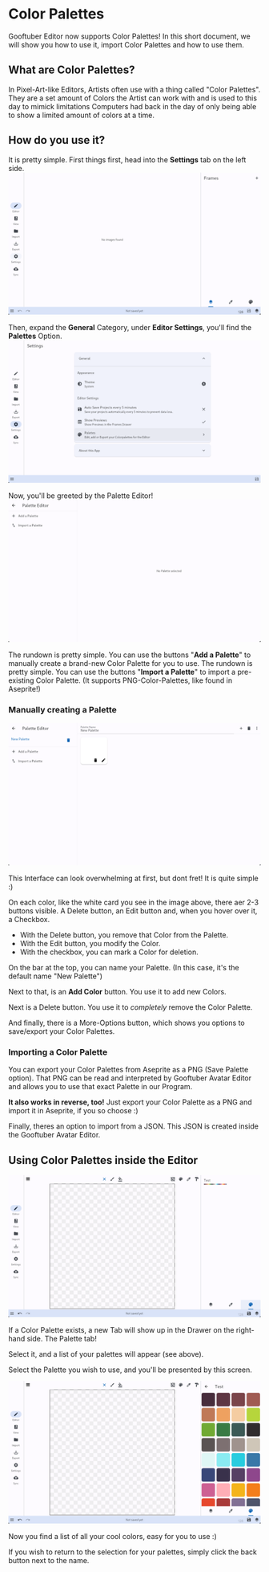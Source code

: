 # Color Palettes
Gooftuber Editor now supports Color Palettes! In this short document, we will show you how to use it, import Color Palettes and how to use them.

## What are Color Palettes?
In Pixel-Art-like Editors, Artists often use with a thing called "Color Palettes". They are a set amount of Colors the Artist can work with and is used to this day to mimick limitations Computers had back in the day of only being able to show a limited amount of colors at a time.

## How do you use it?
It is pretty simple. First things first, head into the **Settings** tab on the left side.
![Settings Location](assets/editor-settings.png)

Then, expand the **General** Category, under **Editor Settings**, you'll find the **Palettes** Option.
![Settings Location](assets/editor-palettes.png)

Now, you'll be greeted by the Palette Editor!
![Palette Editor](assets/editor-palette-editor.png)

The rundown is pretty simple. You can use the buttons "**Add a Palette**" to manually create a brand-new Color Palette for you to use.
The rundown is pretty simple. You can use the buttons "**Import a Palette**" to import a pre-existing Color Palette. (It supports PNG-Color-Palettes, like found in Aseprite!)

### Manually creating a Palette 
![Manual](assets/editor-palette-manual.png)

This Interface can look overwhelming at first, but dont fret! It is quite simple :)

On each color, like the white card you see in the image above, there aer 2-3 buttons visible. A Delete button, an Edit button and, when you hover over it, a Checkbox.

- With the Delete button, you remove that Color from the Palette.
- With the Edit button, you modify the Color.
- With the checkbox, you can mark a Color for deletion.

On the bar at the top, you can name your Palette. (In this case, it's the default name "New Palette")

Next to that, is an **Add Color** button. You use it to add new Colors.

Next is a Delete button. You use it to *completely* remove the Color Palette.

And finally, there is a More-Options button, which shows you options to save/export your Color Palettes.

### Importing a Color Palette
You can export your Color Palettes from Aseprite as a PNG (Save Palette option). That PNG can be read and interpreted by Gooftuber Avatar Editor and allows you to use that exact Palette in our Program.

**It also works in reverse, too!** Just export your Color Palette as a PNG and import it in Aseprite, if you so choose :)

Finally, theres an option to import from a JSON. This JSON is created inside the Gooftuber Avatar Editor.

## Using Color Palettes inside the Editor
![Editor Palette List](assets/editor-edit-palette.png)

If a Color Palette exists, a new Tab will show up in the Drawer on the right-hand side. The Palette tab!

Select it, and a list of your palettes will appear (see above).

Select the Palette you wish to use, and you'll be presented by this screen.

![Editor Palette Grid](assets/editor-edit-palette-selected.png)

Now you find a list of all your cool colors, easy for you to use :)

If you wish to return to the selection for your palettes, simply click the back button next to the name.